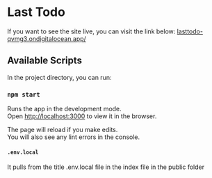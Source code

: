 # Last Todo

If you want to see the site live, you can visit the link below: [lasttodo-qvmg3.ondigitalocean.app/](lasttodo-qvmg3.ondigitalocean.app/)

## Available Scripts

In the project directory, you can run:

### `npm start`

Runs the app in the development mode.\
Open [http://localhost:3000](http://localhost:3000) to view it in the browser.

The page will reload if you make edits.\
You will also see any lint errors in the console.

#### `.env.local`

It pulls from the title .env.local file in the index file in the public folder


